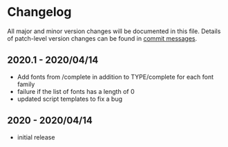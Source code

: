 # Changelog
All major and minor version changes will be documented in this file. Details of
patch-level version changes can be found in [commit messages](../../commits/master).

## 2020.1 - 2020/04/14
- Add fonts from /complete in addition to TYPE/complete for each font family
- failure if the list of fonts has a length of 0
- updated script templates to fix a bug


## 2020 - 2020/04/14
- initial release
